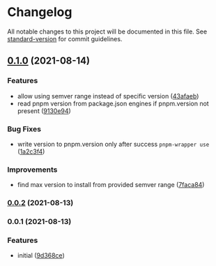 # Changelog

All notable changes to this project will be documented in this file. See [standard-version](https://github.com/conventional-changelog/standard-version) for commit guidelines.

## [0.1.0](https://github.com/Djaler/pnpm-wrapper/compare/v0.0.2...v0.1.0) (2021-08-14)


### Features

* allow using semver range instead of specific version ([43afaeb](https://github.com/Djaler/pnpm-wrapper/commit/43afaebbbed2c9f2968164adf8a8887f5661ef70))
* read pnpm version from package.json engines if pnpm.version not present ([9130e94](https://github.com/Djaler/pnpm-wrapper/commit/9130e94ee2d4eac6b8c312b4b9f171565cdcfdfe))


### Bug Fixes

* write version to pnpm.version only after success `pnpm-wrapper use` ([1a2c3f4](https://github.com/Djaler/pnpm-wrapper/commit/1a2c3f42882cdc6e21b3470f45146148ffce018a))


### Improvements

* find max version to install from provided semver range ([7faca84](https://github.com/Djaler/pnpm-wrapper/commit/7faca842a0b7e5a74c8a60c693dba5ddb1d667fb))

### [0.0.2](https://github.com/Djaler/pnpm-wrapper/compare/v0.0.1...v0.0.2) (2021-08-13)

### 0.0.1 (2021-08-13)


### Features

* initial ([9d368ce](https://github.com/Djaler/pnpm-wrapper/commit/9d368ce095a9dc956387629e2ee2970eba7332f2))

